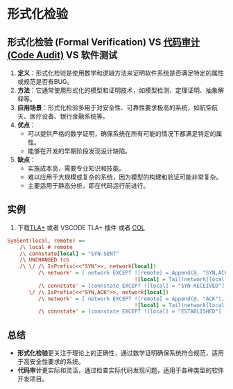 # 形式化检验

## 形式化检验 (Formal Verification) VS [代码审计 (Code Audit)](../../pentest/audit/) VS 软件测试

1. **定义**：形式化检验是使用数学和逻辑方法来证明软件系统是否满足特定的属性或规范是否有BUG。
2. **方法**：它通常使用形式化的模型和证明技术，如模型检测、定理证明、抽象解释等。
3. **应用场景**：形式化检验多用于对安全性、可靠性要求极高的系统，如航空航天、医疗设备、银行金融系统等。
4. **优点**：
   - 可以提供严格的数学证明，确保系统在所有可能的情况下都满足特定的属性。
   - 能够在开发的早期阶段发现设计缺陷。
5. **缺点**：
   - 实施成本高，需要专业知识和技能。
   - 难以应用于大规模或复杂的系统，因为模型的构建和验证可能非常复杂。
   - 主要适用于静态分析，即在代码运行前进行。

<DocsAD/>

## 实例

1. 下载[TLA+](https://github.com/tlaplus/tlaplus) 或者 VSCODE TLA+ 插件 或者 [COL](https://coq.inria.fr/)

```cfg
SynSent(local, remote) ==
    /\ local # remote
    /\ connstate[local] = "SYN-SENT"
    /\ UNCHANGED tcb
    /\ \/ /\ IsPrefix(<<"SYN">>, network[local])
          /\ network' = [ network EXCEPT ![remote] = Append(@, "SYN,ACK"),
                                         ![local] = Tail(network[local])]
          /\ connstate' = [connstate EXCEPT ![local] = "SYN-RECEIVED"]
       \/ /\ IsPrefix(<<"SYN,ACK">>, network[local])
          /\ network' = [ network EXCEPT ![remote] = Append(@, "ACK"),
                                         ![local] = Tail(network[local])]
          /\ connstate' = [connstate EXCEPT ![local] = "ESTABLISHED"]
```

## 总结

- **形式化检验**更关注于理论上的正确性，通过数学证明确保系统符合规范，适用于高安全性要求的系统。
- **代码审计**更实际和灵活，通过检查实际代码发现问题，适用于各种类型的软件开发项目。